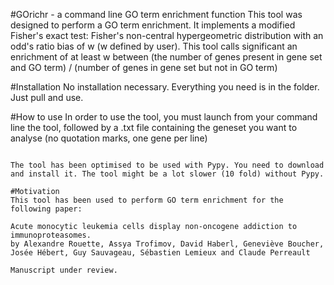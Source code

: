 #GOrichr - a command line GO term enrichment function
This tool was designed to perform a GO term enrichment.
It implements a modified Fisher's exact test: Fisher's non-central hypergeometric distribution with an odd's ratio bias of w (w defined by user).
This tool calls significant an enrichment of at least w between
(the number of genes present in gene set and GO term) / (number of genes in gene set but not in GO term)


#Installation
No installation necessary. Everything you need is in the folder. Just pull and use.

#How to use
In order to use the tool, you must launch from your command line the tool, followed by a .txt file containing the geneset you want to analyse (no quotation marks, one gene per line)
```

The tool has been optimised to be used with Pypy. You need to download and install it. The tool might be a lot slower (10 fold) without Pypy.

#Motivation
This tool has been used to perform GO term enrichment for the following paper:

Acute monocytic leukemia cells display non-oncogene addiction to immunoproteasomes.
by Alexandre Rouette, Assya Trofimov, David Haberl, Geneviève Boucher, Josée Hébert, Guy Sauvageau, Sébastien Lemieux and Claude Perreault

Manuscript under review.